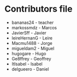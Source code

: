 Contributors file
=================
- bananas24     - teacher
- markossmdz    - Marcos
- JavierSff     - Javier 
- leireHernanG  - Leire
- Macmu1488     - Jorge
- migueldam2    - Miguel	
- hugogare      - Hugo
- Ge8ffrey	    - Geoffrey
- ItIsabel      - Isabel
- delgueero     - Daniel
